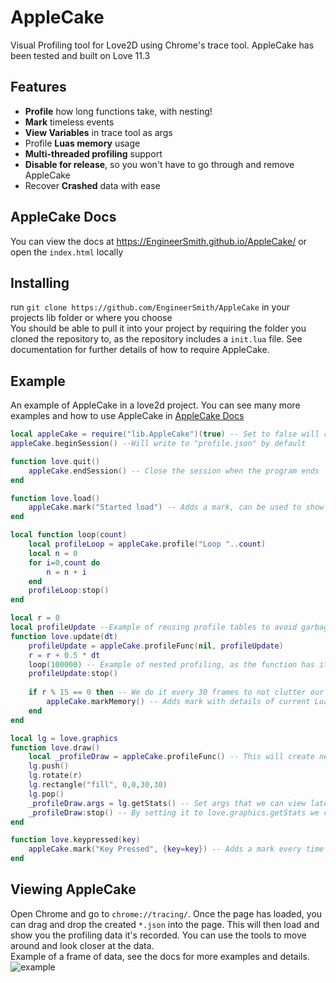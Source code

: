 # AppleCake
Visual Profiling tool for Love2D using Chrome's trace tool. AppleCake has been tested and built on Love 11.3
## Features
* **Profile** how long functions take, with nesting!
* **Mark** timeless events
* **View Variables** in trace tool as args
* Profile **Luas memory** usage
* **Multi-threaded profiling** support
* **Disable for release**, so you won't have to go through and remove AppleCake
* Recover **Crashed** data with ease
## AppleCake Docs
You can view the docs at https://EngineerSmith.github.io/AppleCake/ or open the `index.html` locally
## Installing
run `git clone https://github.com/EngineerSmith/AppleCake` in your projects lib folder or where you choose  
You should be able to pull it into your project by requiring the folder you cloned the repository to, as the repository includes a `init.lua` file. See documentation for further details of how to require AppleCake.
## Example
An example of AppleCake in a love2d project. You can see many more examples and how to use AppleCake in [AppleCake Docs](#AppleCake-Docs)
```lua
local appleCake = require("lib.AppleCake")(true) -- Set to false will remove the profiling tool from the project
appleCake.beginSession() --Will write to "profile.json" by default

function love.quit()
	appleCake.endSession() -- Close the session when the program ends
end

function love.load()
	appleCake.mark("Started load") -- Adds a mark, can be used to show a timeless events or other details
end

local function loop(count)
	local profileLoop = appleCake.profile("Loop "..count)
	local n = 0
	for i=0,count do
		n = n + i
	end
	profileLoop:stop()
end

local r = 0
local profileUpdate --Example of reusing profile tables to avoid garbage
function love.update(dt)
	profileUpdate = appleCake.profileFunc(nil, profileUpdate)
	r = r + 0.5 * dt
	loop(100000) -- Example of nested profiling, as the function has it's own profile
	profileUpdate:stop()
	
	if r % 15 == 0 then -- We do it every 30 frames to not clutter our data
		appleCake.markMemory() -- Adds mark with details of current Lua memory usage
	end
end

local lg = love.graphics
function love.draw()
	local _profileDraw = appleCake.profileFunc() -- This will create new profile table every time this function is ran
	lg.push()
	lg.rotate(r)
	lg.rectangle("fill", 0,0,30,30)
	lg.pop()
	_profileDraw.args = lg.getStats() -- Set args that we can view later in the viewer
	_profileDraw:stop() -- By setting it to love.graphics.getStats we can see details of the draw
end

function love.keypressed(key)
	appleCake.mark("Key Pressed", {key=key}) -- Adds a mark every time a key is pressed, with the key as an argument
end
```
## Viewing AppleCake
Open Chrome and go to `chrome://tracing/`. Once the page has loaded, you can drag and drop the created `*.json` into the page. This will then load and show you the profiling data it's recorded. You can use the tools to move around and look closer at the data.  
Example of a frame of data, see the docs for more examples and details.
![example](https://i.imgur.com/6SBDkSc.png "Example of chrome tracing")
